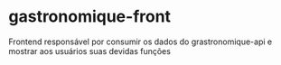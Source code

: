 # gastronomique-front
Frontend responsável por consumir os dados do grastronomique-api e mostrar aos usuários suas devidas funções
